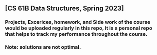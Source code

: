 ## [CS 61B Data Structures, Spring 2023]
### Projects, Excerices, homework, and Side work of the course would be uploaded regularly in this repo, It is a personal repo that helps to track my performance    throughout the course.
### Note: solutions are not optimal.
